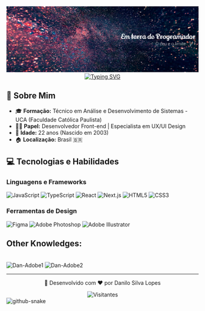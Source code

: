 <!-- Banner -->
<img src="assets/banner.png" alt="Logo" />

<!-- Banner Animado -->
<div align="center">
  <a href="https://git.io/typing-svg">
    <img src="https://readme-typing-svg.herokuapp.com?font=Fira+Code&weight=500&size=25&duration=4000&pause=500&color=007BFF&center=true&vCenter=true&width=600&lines=Bem-vindo+ao+meu+perfil+GitHub!;Desenvolvedor+Front-end+%7C+UX%2FUI+Designer" alt="Typing SVG" />
  </a>
</div>

## 🚀 Sobre Mim

- 🎓 **Formação:** Técnico em Análise e Desenvolvimento de Sistemas - UCA (Faculdade Católica Paulista)
- 👨‍💻 **Papel:** Desenvolvedor Front-end | Especialista em UX/UI Design
- 🌟 **Idade:** 22 anos (Nascido em 2003)
- 🏠 **Localização:** Brasil 🇧🇷

## 💻 Tecnologias e Habilidades

### Linguagens e Frameworks
<div>
  <img src="https://img.shields.io/badge/JavaScript-F7DF1E?style=for-the-badge&logo=javascript&logoColor=black" alt="JavaScript"/>
  <img src="https://img.shields.io/badge/TypeScript-007ACC?style=for-the-badge&logo=typescript&logoColor=white" alt="TypeScript"/>
  <img src="https://img.shields.io/badge/React-20232A?style=for-the-badge&logo=react&logoColor=61DAFB" alt="React"/>
  <img src="https://img.shields.io/badge/Next.js-000000?style=for-the-badge&logo=nextdotjs&logoColor=white" alt="Next.js"/>
  <img src="https://img.shields.io/badge/HTML5-E34F26?style=for-the-badge&logo=html5&logoColor=white" alt="HTML5"/>
  <img src="https://img.shields.io/badge/CSS3-1572B6?style=for-the-badge&logo=css3&logoColor=white" alt="CSS3"/>
</div>

### Ferramentas de Design
<div>
  <img src="https://img.shields.io/badge/Figma-F24E1E?style=for-the-badge&logo=figma&logoColor=white" alt="Figma"/>
  <img src="https://img.shields.io/badge/Adobe%20Photoshop-31A8FF?style=for-the-badge&logo=Adobe%20Photoshop&logoColor=black" alt="Adobe Photoshop"/>
  <img src="https://img.shields.io/badge/Adobe%20Illustrator-FF9A00?style=for-the-badge&logo=adobe%20illustrator&logoColor=white" alt="Adobe Illustrator"/>
</div>

## Other Knowledges:
 
<div style="display: inline_block"><br>
    <img align="center" alt="Dan-Adobe1" src="https://img.shields.io/badge/Adobe%20Photoshop-31A8FF?style=for-the-badge&logo=Adobe%20Photoshop&logoColor=black"> 
    <img align="center" alt="Dan-Adobe2" src="https://img.shields.io/badge/Adobe%20Illustrator-FF9A00?style=for-the-badge&logo=adobe%20illustrator&logoColor=white"> 
</div>

---

<div align="center">
  <p>🚀 Desenvolvido com ❤️ por Danilo Silva Lopes</p>
  <img src="https://visitor-badge.laobi.icu/badge?page_id=danilo1opes" alt="Visitantes"/>
</div>

<!-- Snake Animation -->
<picture>
  <source media="(prefers-color-scheme: dark)" srcset="https://raw.githubusercontent.com/danilo1opes/output/github-snake-dark.svg" />
  <source media="(prefers-color-scheme: light)" srcset="https://raw.githubusercontent.com/danilo1opes/output/github-snake.svg" />
  <img alt="github-snake" src="https://raw.githubusercontent.com/danilo1opes/output/github-snake.svg" />
</picture>


